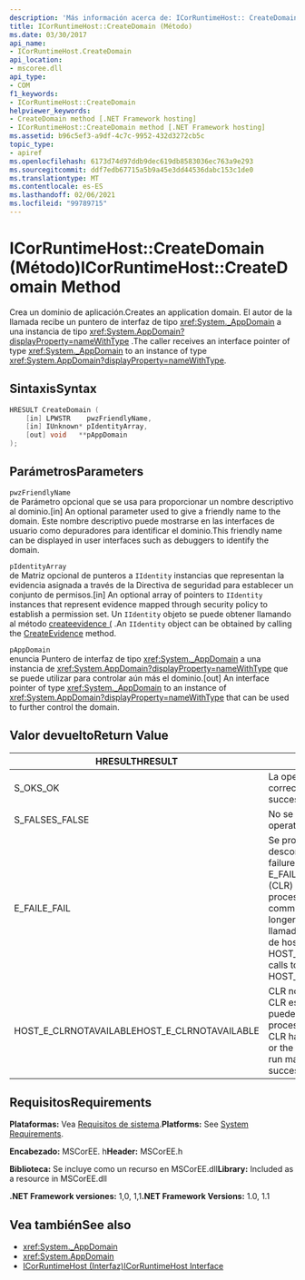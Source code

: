 ```yaml
---
description: 'Más información acerca de: ICorRuntimeHost:: CreateDomain (método)'
title: ICorRuntimeHost::CreateDomain (Método)
ms.date: 03/30/2017
api_name:
- ICorRuntimeHost.CreateDomain
api_location:
- mscoree.dll
api_type:
- COM
f1_keywords:
- ICorRuntimeHost::CreateDomain
helpviewer_keywords:
- CreateDomain method [.NET Framework hosting]
- ICorRuntimeHost::CreateDomain method [.NET Framework hosting]
ms.assetid: b96c5ef3-a9df-4c7c-9952-432d3272cb5c
topic_type:
- apiref
ms.openlocfilehash: 6173d74d97ddb9dec619db8583036ec763a9e293
ms.sourcegitcommit: ddf7edb67715a5b9a45e3dd44536dabc153c1de0
ms.translationtype: MT
ms.contentlocale: es-ES
ms.lasthandoff: 02/06/2021
ms.locfileid: "99789715"
---
```

# <a name="icorruntimehostcreatedomain-method"></a><span data-ttu-id="a450b-103">ICorRuntimeHost::CreateDomain (Método)</span><span class="sxs-lookup"><span data-stu-id="a450b-103">ICorRuntimeHost::CreateDomain Method</span></span>

<span data-ttu-id="a450b-104">Crea un dominio de aplicación.</span><span class="sxs-lookup"><span data-stu-id="a450b-104">Creates an application domain.</span></span> <span data-ttu-id="a450b-105">El autor de la llamada recibe un puntero de interfaz de tipo <xref:System._AppDomain> a una instancia de tipo <xref:System.AppDomain?displayProperty=nameWithType> .</span><span class="sxs-lookup"><span data-stu-id="a450b-105">The caller receives an interface pointer of type <xref:System._AppDomain> to an instance of type <xref:System.AppDomain?displayProperty=nameWithType>.</span></span>  
  
## <a name="syntax"></a><span data-ttu-id="a450b-106">Sintaxis</span><span class="sxs-lookup"><span data-stu-id="a450b-106">Syntax</span></span>  
  
```cpp  
HRESULT CreateDomain (  
    [in] LPWSTR    pwzFriendlyName,  
    [in] IUnknown* pIdentityArray,  
    [out] void   **pAppDomain  
);  
```  
  
## <a name="parameters"></a><span data-ttu-id="a450b-107">Parámetros</span><span class="sxs-lookup"><span data-stu-id="a450b-107">Parameters</span></span>  

 `pwzFriendlyName`  
 <span data-ttu-id="a450b-108">de Parámetro opcional que se usa para proporcionar un nombre descriptivo al dominio.</span><span class="sxs-lookup"><span data-stu-id="a450b-108">[in] An optional parameter used to give a friendly name to the domain.</span></span> <span data-ttu-id="a450b-109">Este nombre descriptivo puede mostrarse en las interfaces de usuario como depuradores para identificar el dominio.</span><span class="sxs-lookup"><span data-stu-id="a450b-109">This friendly name can be displayed in user interfaces such as debuggers to identify the domain.</span></span>  
  
 `pIdentityArray`  
 <span data-ttu-id="a450b-110">de Matriz opcional de punteros a `IIdentity` instancias que representan la evidencia asignada a través de la Directiva de seguridad para establecer un conjunto de permisos.</span><span class="sxs-lookup"><span data-stu-id="a450b-110">[in] An optional array of pointers to `IIdentity` instances that represent evidence mapped through security policy to establish a  permission set.</span></span> <span data-ttu-id="a450b-111">Un `IIdentity` objeto se puede obtener llamando al método [createevidence (](icorruntimehost-createevidence-method.md) .</span><span class="sxs-lookup"><span data-stu-id="a450b-111">An `IIdentity` object can be obtained by calling the [CreateEvidence](icorruntimehost-createevidence-method.md) method.</span></span>  
  
 `pAppDomain`  
 <span data-ttu-id="a450b-112">enuncia Puntero de interfaz de tipo <xref:System._AppDomain> a una instancia de <xref:System.AppDomain?displayProperty=nameWithType> que se puede utilizar para controlar aún más el dominio.</span><span class="sxs-lookup"><span data-stu-id="a450b-112">[out] An interface pointer of type <xref:System._AppDomain> to an instance of <xref:System.AppDomain?displayProperty=nameWithType> that can be used to further control the domain.</span></span>  
  
## <a name="return-value"></a><span data-ttu-id="a450b-113">Valor devuelto</span><span class="sxs-lookup"><span data-stu-id="a450b-113">Return Value</span></span>  
  
|<span data-ttu-id="a450b-114">HRESULT</span><span class="sxs-lookup"><span data-stu-id="a450b-114">HRESULT</span></span>|<span data-ttu-id="a450b-115">Descripción</span><span class="sxs-lookup"><span data-stu-id="a450b-115">Description</span></span>|  
|-------------|-----------------|  
|<span data-ttu-id="a450b-116">S_OK</span><span class="sxs-lookup"><span data-stu-id="a450b-116">S_OK</span></span>|<span data-ttu-id="a450b-117">La operación se realizó correctamente.</span><span class="sxs-lookup"><span data-stu-id="a450b-117">The operation was successful.</span></span>|  
|<span data-ttu-id="a450b-118">S_FALSE</span><span class="sxs-lookup"><span data-stu-id="a450b-118">S_FALSE</span></span>|<span data-ttu-id="a450b-119">No se pudo completar la operación.</span><span class="sxs-lookup"><span data-stu-id="a450b-119">The operation failed to complete.</span></span>|  
|<span data-ttu-id="a450b-120">E_FAIL</span><span class="sxs-lookup"><span data-stu-id="a450b-120">E_FAIL</span></span>|<span data-ttu-id="a450b-121">Se produjo un error grave desconocido.</span><span class="sxs-lookup"><span data-stu-id="a450b-121">An unknown, catastrophic failure occurred.</span></span> <span data-ttu-id="a450b-122">Si un método devuelve E_FAIL, el Common Language Runtime (CLR) ya no se puede usar en el proceso.</span><span class="sxs-lookup"><span data-stu-id="a450b-122">If a method returns E_FAIL, the common language runtime (CLR) is no longer usable in the process.</span></span> <span data-ttu-id="a450b-123">Las llamadas subsiguientes a cualquier API de hospedaje devuelven HOST_E_CLRNOTAVAILABLE.</span><span class="sxs-lookup"><span data-stu-id="a450b-123">Subsequent calls to any hosting APIs return HOST_E_CLRNOTAVAILABLE.</span></span>|  
|<span data-ttu-id="a450b-124">HOST_E_CLRNOTAVAILABLE</span><span class="sxs-lookup"><span data-stu-id="a450b-124">HOST_E_CLRNOTAVAILABLE</span></span>|<span data-ttu-id="a450b-125">CLR no se ha cargado en un proceso o CLR está en un estado en el que no puede ejecutar código administrado ni procesar la llamada correctamente.</span><span class="sxs-lookup"><span data-stu-id="a450b-125">The CLR has not been loaded into a process, or the CLR is in a state in which it cannot run managed code or process the call successfully.</span></span>|  
  
## <a name="requirements"></a><span data-ttu-id="a450b-126">Requisitos</span><span class="sxs-lookup"><span data-stu-id="a450b-126">Requirements</span></span>  

 <span data-ttu-id="a450b-127">**Plataformas:** Vea [Requisitos de sistema](../../get-started/system-requirements.md).</span><span class="sxs-lookup"><span data-stu-id="a450b-127">**Platforms:** See [System Requirements](../../get-started/system-requirements.md).</span></span>  
  
 <span data-ttu-id="a450b-128">**Encabezado:** MSCorEE. h</span><span class="sxs-lookup"><span data-stu-id="a450b-128">**Header:** MSCorEE.h</span></span>  
  
 <span data-ttu-id="a450b-129">**Biblioteca:** Se incluye como un recurso en MSCorEE.dll</span><span class="sxs-lookup"><span data-stu-id="a450b-129">**Library:** Included as a resource in MSCorEE.dll</span></span>  
  
 <span data-ttu-id="a450b-130">**.NET Framework versiones:** 1,0, 1,1</span><span class="sxs-lookup"><span data-stu-id="a450b-130">**.NET Framework Versions:** 1.0, 1.1</span></span>  
  
## <a name="see-also"></a><span data-ttu-id="a450b-131">Vea también</span><span class="sxs-lookup"><span data-stu-id="a450b-131">See also</span></span>

- <xref:System._AppDomain>
- <xref:System.AppDomain>
- [<span data-ttu-id="a450b-132">ICorRuntimeHost (Interfaz)</span><span class="sxs-lookup"><span data-stu-id="a450b-132">ICorRuntimeHost Interface</span></span>](icorruntimehost-interface.md)
